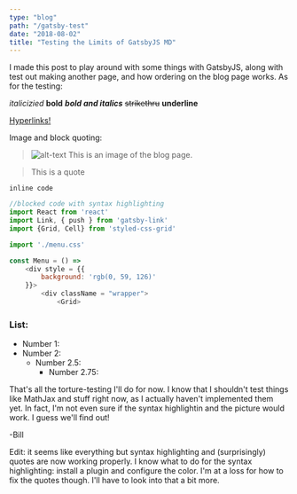 ```yaml
---
type: "blog"
path: "/gatsby-test"
date: "2018-08-02"
title: "Testing the Limits of GatsbyJS MD"
---
```


I made this post to play around with some things with GatsbyJS, along with test out making another page, and how ordering on the blog page works. As for the testing: <!-- end -->

*italicizied* **bold** ***bold and italics*** ~~strikethru~~ __underline__ 

[Hyperlinks!](https://en.wikipedia.org/wiki/Hyperlink)

Image and block quoting:
>![alt-text](https://i.imgur.com/EBaOezC.png)
>This is an image of the blog page.

>This is a quote

`inline code`

``` javascript
//blocked code with syntax highlighting
import React from 'react'
import Link, { push } from 'gatsby-link'
import {Grid, Cell} from 'styled-css-grid'

import './menu.css'

const Menu = () => 
    <div style = {{
        background: 'rgb(0, 59, 126)'
    }}>
        <div className = "wrapper">
            <Grid>
```

### List:
- Number 1:
- Number 2:
    - Number 2.5:
        - Number 2.75:


That's all the torture-testing I'll do for now. I know that I shouldn't test things like MathJax and stuff right now, as I actually haven't implemented them yet. In fact, I'm not even sure if the syntax highlightin and the picture would work. I guess we'll find out!

-Bill

Edit: it seems like everything but syntax highlighting and (surprisingly) quotes are now working properly. I know what to do for the syntax highlighting: install a plugin and configure the color. I'm at a loss for how to fix the quotes though. I'll have to look into that a bit more.